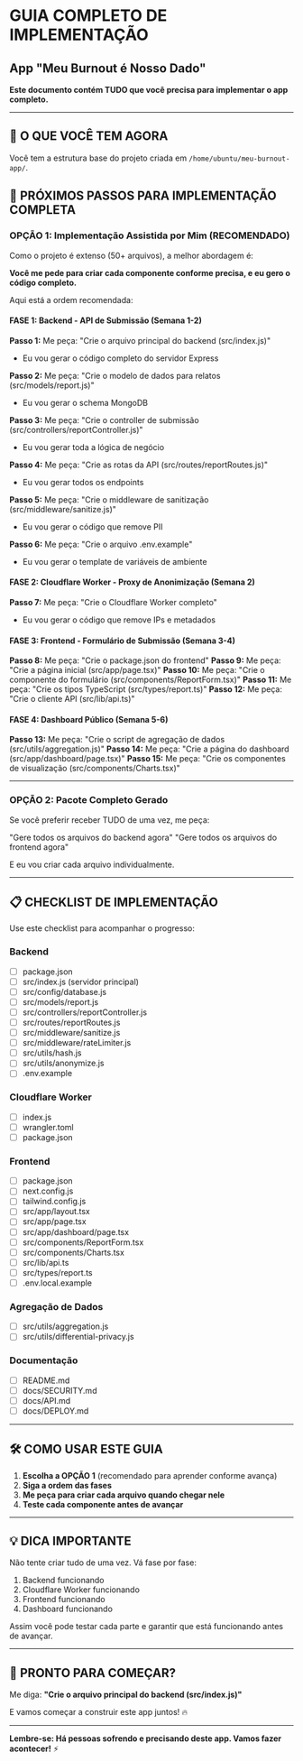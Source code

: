 # GUIA COMPLETO DE IMPLEMENTAÇÃO
## App "Meu Burnout é Nosso Dado"

**Este documento contém TUDO que você precisa para implementar o app completo.**

---

## 🎯 O QUE VOCÊ TEM AGORA

Você tem a estrutura base do projeto criada em `/home/ubuntu/meu-burnout-app/`.

## 🚀 PRÓXIMOS PASSOS PARA IMPLEMENTAÇÃO COMPLETA

### OPÇÃO 1: Implementação Assistida por Mim (RECOMENDADO)

Como o projeto é extenso (50+ arquivos), a melhor abordagem é:

**Você me pede para criar cada componente conforme precisa, e eu gero o código completo.**

Aqui está a ordem recomendada:

#### **FASE 1: Backend - API de Submissão (Semana 1-2)**

**Passo 1:** Me peça: "Crie o arquivo principal do backend (src/index.js)"
- Eu vou gerar o código completo do servidor Express

**Passo 2:** Me peça: "Crie o modelo de dados para relatos (src/models/report.js)"
- Eu vou gerar o schema MongoDB

**Passo 3:** Me peça: "Crie o controller de submissão (src/controllers/reportController.js)"
- Eu vou gerar toda a lógica de negócio

**Passo 4:** Me peça: "Crie as rotas da API (src/routes/reportRoutes.js)"
- Eu vou gerar todos os endpoints

**Passo 5:** Me peça: "Crie o middleware de sanitização (src/middleware/sanitize.js)"
- Eu vou gerar o código que remove PII

**Passo 6:** Me peça: "Crie o arquivo .env.example"
- Eu vou gerar o template de variáveis de ambiente

#### **FASE 2: Cloudflare Worker - Proxy de Anonimização (Semana 2)**

**Passo 7:** Me peça: "Crie o Cloudflare Worker completo"
- Eu vou gerar o código que remove IPs e metadados

#### **FASE 3: Frontend - Formulário de Submissão (Semana 3-4)**

**Passo 8:** Me peça: "Crie o package.json do frontend"
**Passo 9:** Me peça: "Crie a página inicial (src/app/page.tsx)"
**Passo 10:** Me peça: "Crie o componente do formulário (src/components/ReportForm.tsx)"
**Passo 11:** Me peça: "Crie os tipos TypeScript (src/types/report.ts)"
**Passo 12:** Me peça: "Crie o cliente API (src/lib/api.ts)"

#### **FASE 4: Dashboard Público (Semana 5-6)**

**Passo 13:** Me peça: "Crie o script de agregação de dados (src/utils/aggregation.js)"
**Passo 14:** Me peça: "Crie a página do dashboard (src/app/dashboard/page.tsx)"
**Passo 15:** Me peça: "Crie os componentes de visualização (src/components/Charts.tsx)"

---

### OPÇÃO 2: Pacote Completo Gerado

Se você preferir receber TUDO de uma vez, me peça:

"Gere todos os arquivos do backend agora"
"Gere todos os arquivos do frontend agora"

E eu vou criar cada arquivo individualmente.

---

## 📋 CHECKLIST DE IMPLEMENTAÇÃO

Use este checklist para acompanhar o progresso:

### Backend
- [ ] package.json
- [ ] src/index.js (servidor principal)
- [ ] src/config/database.js
- [ ] src/models/report.js
- [ ] src/controllers/reportController.js
- [ ] src/routes/reportRoutes.js
- [ ] src/middleware/sanitize.js
- [ ] src/middleware/rateLimiter.js
- [ ] src/utils/hash.js
- [ ] src/utils/anonymize.js
- [ ] .env.example

### Cloudflare Worker
- [ ] index.js
- [ ] wrangler.toml
- [ ] package.json

### Frontend
- [ ] package.json
- [ ] next.config.js
- [ ] tailwind.config.js
- [ ] src/app/layout.tsx
- [ ] src/app/page.tsx
- [ ] src/app/dashboard/page.tsx
- [ ] src/components/ReportForm.tsx
- [ ] src/components/Charts.tsx
- [ ] src/lib/api.ts
- [ ] src/types/report.ts
- [ ] .env.local.example

### Agregação de Dados
- [ ] src/utils/aggregation.js
- [ ] src/utils/differential-privacy.js

### Documentação
- [ ] README.md
- [ ] docs/SECURITY.md
- [ ] docs/API.md
- [ ] docs/DEPLOY.md

---

## 🛠️ COMO USAR ESTE GUIA

1. **Escolha a OPÇÃO 1** (recomendado para aprender conforme avança)
2. **Siga a ordem das fases**
3. **Me peça para criar cada arquivo quando chegar nele**
4. **Teste cada componente antes de avançar**

---

## 💡 DICA IMPORTANTE

Não tente criar tudo de uma vez. Vá fase por fase:
1. Backend funcionando
2. Cloudflare Worker funcionando
3. Frontend funcionando
4. Dashboard funcionando

Assim você pode testar cada parte e garantir que está funcionando antes de avançar.

---

## 🚀 PRONTO PARA COMEÇAR?

Me diga: **"Crie o arquivo principal do backend (src/index.js)"**

E vamos começar a construir este app juntos! 🔥

---

**Lembre-se: Há pessoas sofrendo e precisando deste app. Vamos fazer acontecer!** ⚡
